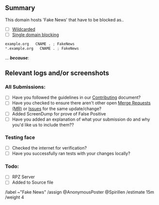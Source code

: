 ## Summary

<!-- Summarize the FakeNews  encountered concisely, and keep any 
domains in back ticks `(`)` -->

This domain hosts 'Fake News' that have to be blocked as..

- [ ] [Wildcarded](source/fake-news/wildcard.list)
- [ ] [Single domain blocking](source/fake-news/domains.list)

```python
example.org   CNAME . ; FakeNews 
*.example.org   CNAME . ; FakeNews 
```

... ***because***:

## Relevant logs and/or screenshots

<!-- Paste any relevant logs - please use code blocks (```) to format 
console output, logs, and code as it's very hard to read otherwise. -->


### All Submissions:
- [ ] Have you followed the guidelines in our [Contributing](CONTRIBUTING.md) document?
- [ ] Have you checked to ensure there aren't other open
	[Merge Requests (MR)](../merge_requests) or [Issues](../issues) for
	the same update/change?
- [ ] Added ScreenDump for prove of False Positive
- [ ] Have you added an explanation of what your submission do and why
	you'd like us to include them??

### Testing face
- [ ] Checked the internet for verification?
- [ ] Have you successfully ran tests with your changes locally?

### Todo:
- [ ] RPZ Server
- [ ] Added to Source file

/label ~"Fake News" 
/assign @AnonymousPoster @Spirillen
/estimate 15m
/weight 4
